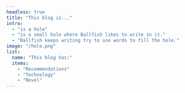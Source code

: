 ```yaml
---
headless: true
title: "This blog is..."
intro:
  - "is a hole"
  - "is a small hole where Ballfish likes to write in it."
  - "Ballfish keeps writing try to use words to fill the hole."
image: "/hole.png"
list:
  name: "This blog has:"
  items:
    - "Recommendations"
    - "Technology"
    - "Novel"
---
```

